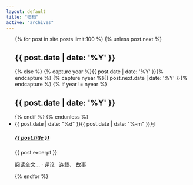 ```yaml
---
layout: default
title: "归档"
active: "archives"
---
```

<ul class="list-unstyled">
     {% for post in site.posts limit:100 %} 
	 {% unless post.next %} 
    <h2>{{ post.date | date: '%Y' }}</h2> 
	{% else %} {% capture year %}{{ post.date | date: '%Y' }}{% endcapture %} {% capture nyear %}{{ post.next.date | date: '%Y' }}{% endcapture %} 
	{% if year != nyear %} 
    <h2>{{ post.date | date: '%Y' }}</h2> {% endif %} 
	{% endunless %} 
    <li>
          <div class="date"><span>{{ post.date | date: "%d" }}</span>{{ post.date | date: "%-m" }}月</div>
          <div class="collections-info">
              <h5>
                  <a href="{{ post.url }}">{{ post.title }}</a>
              </h5>
              <div class="description">{{ post.excerpt }}</div>
              <p>
                  <a class="blue-link" href="{{ post.url }}">阅读全文...</a>
                  ·  评论
                  <span class="tag">
                  <i class="fa fa-tags"></i>&nbsp;
                      <a class="" href="/tags/1951/collections">连载</a>、
                      <a class="" href="/tags/17/collections">故事</a>
                  </span>
              </p>
          </div>
        </li>
	{% endfor %} 
</ul> 
